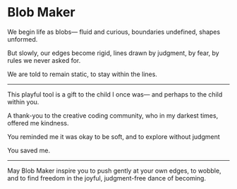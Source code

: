 # Blob Maker

We begin life as blobs—
fluid and curious,
boundaries undefined, shapes unformed.

But slowly, our edges become rigid,
lines drawn by judgment, by fear, by rules
we never asked for.

We are told to remain static,
to stay within the lines.
***
This playful tool
is a gift to the child
I once was—
and perhaps to the child within you.

A thank-you
to the creative coding community,
who in my darkest times,
offered me kindness.

You reminded me
it was okay
to be soft,
and to explore without judgment

You saved me.
***

May Blob Maker inspire you
to push gently at your own edges,
to wobble,
and to find freedom
in the joyful,
judgment-free dance
of becoming.
